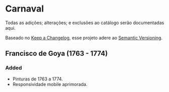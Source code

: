 # Carnaval

Todas as adições; alterações; e exclusões ao catálogo serão documentadas aqui.

Baseado no [Keep a Changelog](https://keepachangelog.com/en/1.1.0/),
 esse projeto adere ao [Semantic Versioning](https://semver.org/spec/v2.0.0.html).

## Francisco de Goya (1763 - 1774)

### Added

- Pinturas de 1763 a 1774.
- Responsividade mobile aprimorada.